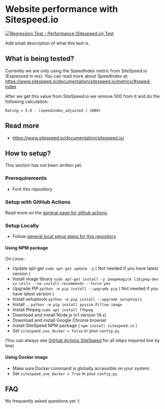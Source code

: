 # Website performance with Sitespeed.io
[![Regression Test - Performance (Sitespeed.io) Test](https://github.com/Webperf-se/webperf_core/actions/workflows/regression-test-sitespeed.yml/badge.svg)](https://github.com/Webperf-se/webperf_core/actions/workflows/regression-test-sitespeed.yml)

Add small description of what this test is.

## What is being tested?

Currently we are only using the SpeedIndex metric from SiteSpeed.io (Expressed in ms).
You can read more about SpeedIndex at: https://www.sitespeed.io/documentation/sitespeed.io/metrics/#speed-index

After we get this value from SiteSpeed.io we remove 500 from it and do the following calculation:

`Rating = 5.0 - (speedindex_adjusted / 1000)`

## Read more

* https://www.sitespeed.io/documentation/sitespeed.io/


## How to setup?

This section has not been written yet.

### Prerequirements

* Fork this repository

### Setup with GitHub Actions

Read more on the [general page for github actions](../getting-started-github-actions.md).

### Setup Locally

* Follow [general local setup steps for this repository](../getting-started-local.md)

#### Using NPM package

On Linux:
* Update apt-get `sudo apt-get update -y` ( Not needed if you have latest version )
* Install image library `sudo apt-get install -y imagemagick libjpeg-dev xz-utils --no-install-recommends --force-yes`
* Upgrade PIP `python -m pip install --upgrade pip` ( Not needed if you have latest version )
* Install setuptools `python -m pip install --upgrade setuptools`
* Install ... `python -m pip install pyssim Pillow image`
* Install ffmpeg `sudo apt install ffmpeg`
* Download and install Node.js (v1 version 14.x)
* Download and install Google Chrome browser
* Install SiteSpeed NPM package ( `npm install sitespeed.io` )
* Set `sitespeed_use_docker = False` in your `config.py`

(You can always see [GitHub Actions SiteSpeed](../../.github/workflows/regression-test-sitespeed.yml) for all steps required line by line)

#### Using Docker image

* Make sure Docker command is globally accessible on your system.
* Set `sitespeed_use_docker = True` in your `config.py`

## FAQ

No frequently asked questions yet :)

